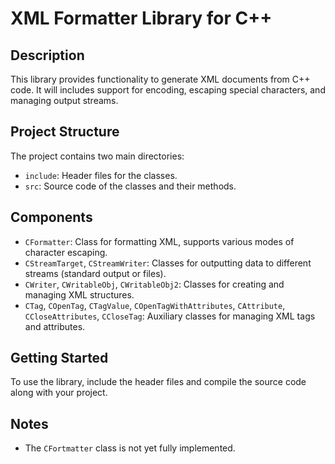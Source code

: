 # XML Formatter Library for C++

## Description
This library provides functionality to generate XML documents from C++ code. 
It will includes support for encoding, escaping special characters, and managing output streams.

## Project Structure
The project contains two main directories:
- `include`: Header files for the classes.
- `src`: Source code of the classes and their methods.

## Components
- `CFormatter`: Class for formatting XML, supports various modes of character escaping.
- `CStreamTarget`, `CStreamWriter`: Classes for outputting data to different streams (standard output or files).
- `СWriter`, `СWritableObj`, `СWritableObj2`: Classes for creating and managing XML structures.
- `CTag`, `COpenTag`, `CTagValue`, `COpenTagWithAttributes`, `CAttribute`, `CCloseAttributes`, `CCloseTag`: Auxiliary classes for managing XML tags and attributes.

## Getting Started
To use the library, include the header files and compile the source code along with your project.

## Notes
- The `CFortmatter` class is not yet fully implemented.
